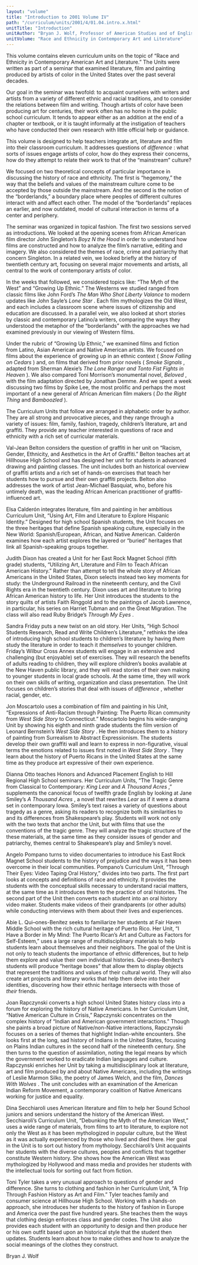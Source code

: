 ```yaml
---
layout: "volume"
title: "Introduction to 2001 Volume IV"
path: "/curriculum/units/2001/4/01.04.intro.x.html"
unitTitle: "Introduction"
unitAuthor: "Bryan J. Wolf, Professor of American Studies and of English"
unitVolume: "Race and Ethnicity in Contemporary Art and Literature"
---
```

<body>
<p>
This volume contains eleven curriculum units on the topic of “Race and Ethnicity in Contemporary American Art and Literature.” The Units were written as part of a seminar that examined literature, film and painting produced by artists of color in the United States over the past several decades.
</p>
<p>
Our goal in the seminar was twofold: to acquaint ourselves with writers and artists from a variety of different ethnic and racial traditions, and to consider the relations between film and writing. Though artists of color have been producing art for centuries, their work often has no home in the public school curriculum. It tends to appear either as an addition at the end of a chapter or textbook, or it is taught informally at the instigation of teachers who have conducted their own research with little official help or guidance.
</p>
<p>
This volume is designed to help teachers integrate art, literature and film into their classroom curriculum. It addresses questions of
<i>
difference
</i>
: what sorts of issues engage artists of color, how do they express their concerns, how do they attempt to relate their work to that of the “mainstream” culture?
</p>
<p>
We focused on two theoretical concepts of particular importance in discussing the history of race and ethnicity. The first is “hegemony,” the way that the beliefs and values of the mainstream culture come to be accepted by those outside the mainstream. And the second is the notion of the “borderlands,” a boundary place where peoples of different cultures interact with and affect each other. The model of the “borderlands” replaces an earlier, and now outdated, model of cultural interaction in terms of a center and periphery.
</p>
<p>
The seminar was organized in topical fashion. The first two sessions served as introductions. We looked at the opening scenes from African American film director John Singleton’s
<i>
Boyz N the Hood
</i>
in order to understand how films are constructed and how to analyze the film’s narrative, editing and imagery. We also considered the themes of race, crime and patriarchy that concern Singleton. In a related vein, we looked briefly at the history of twentieth century art, focusing on several major movements and artists, all central to the work of contemporary artists of color.
</p>
<p>
In the weeks that followed, we considered topics like: “The Myth of the West” and “Growing Up Ethnic.” The Westerns we studied ranged from classic films like John Ford’s
<i>
The Man Who Shot Liberty Valance
</i>
to modern updates like John Sayle’s
<i>
Lone Star
</i>
. Each film mythologizes the Old West, and each includes a classroom scene where issues of citizenship and education are discussed. In a parallel vein, we also looked at short stories by classic and contemporary Latino/a writers, comparing the ways they understood the metaphor of the “borderlands” with the approaches we had examined previously in our viewing of Western films.
</p>
<p>
Under the rubric of “Growing Up Ethnic,” we examined films and fiction from Latino, Asian American and Native American artists. We focused on films about the experience of growing up in an ethnic context (
<i>
Snow Falling on Cedars
</i>
) and, on films that derived from prior novels (
<i>
Smoke Signals
</i>
, adapted from Sherman Alexie’s
<i>
The Lone Ranger and Tonto Fist Fights in Heaven
</i>
). We also compared Toni Morrison’s monumental novel,
<i>
Beloved
</i>
, with the film adaptation directed by Jonathan Demme. And we spent a week discussing two films by Spike Lee, the most prolific and perhaps the most important of a new general of African American film makers (
<i>
Do the Right Thing
</i>
and
<i>
Bamboozled
</i>
).
</p>
<p>
The Curriculum Units that follow are arranged in alphabetic order by author. They are all strong and provocative pieces, and they range through a variety of issues: film, family, fashion, tragedy, children’s literature, art and graffiti. They provide any teacher interested in questions of race and ethnicity with a rich set of curricular materials.
</p>
<p>
Val-Jean Belton considers the question of graffiti in her unit on “Racism, Gender, Ethnicity, and Aesthetics in the Art of Graffiti.” Belton teaches art at Hillhouse High School and has designed her unit for students in advanced drawing and painting classes. The unit includes both an historical overview of graffiti artists and a rich set of hands-on exercises that teach her students how to pursue and their own graffiti projects. Belton also addresses the work of artist Jean-Michael Basquiat, who, before his untimely death, was the leading African American practitioner of graffiti-influenced art.
</p>
<p>
Elsa Calderón integrates literature, film and painting in her ambitious Curriculum Unit, “Using Art, Film and Literature to Explore Hispanic Identity.” Designed for high school Spanish students, the Unit focuses on the three heritages that define Spanish speaking culture, especially in the New World: Spanish/European, African, and Native American. Calderón examines how each artist explores the layered or “buried” heritages that link all Spanish-speaking groups together.
</p>
<p>
Judith Dixon has created a Unit for her East Rock Magnet School (fifth grade) students, “Utilizing Art, Literature and Film to Teach African American History.” Rather than attempt to tell the whole story of African Americans in the United States, Dixon selects instead two key moments for study: the Underground Railroad in the nineteenth century, and the Civil Rights era in the twentieth century. Dixon uses art and literature to bring African American history to life. Her Unit introduces the students to the story quilts of artists Faith Ringgold and to the paintings of Jacob Lawrence, in particular, his series on Harriet Tubman and on the Great Migration. The class will also read Ruby Bridge’s
<i>
Through My Eyes
</i>
.
</p>
<p>
Sandra Friday puts a new twist on an old story. Her Units, “High School Students Research, Read and Write Children’s Literature,” rethinks the idea of introducing high school students to children’s literature by having
<i>
them
</i>
study the literature in order to teach it
<i>
themselves
</i>
to younger children. Friday’s Wilbur Cross Annex students will engage in an extensive and challenging (but enjoyable) set of exercises. They will research the benefits of adults reading to children, they will explore children’s books available at the New Haven public library, and they will read stories of their own making to younger students in local grade schools. At the same time, they will work on their own skills of writing, organization and class presentation. The Unit focuses on children’s stories that deal with issues of
<i>
difference
</i>
, whether racial, gender, etc.
</p>
<p>
Jon Moscartolo uses a combination of film and painting in his Unit, “Expressions of Anti-Racism through Painting: The Puerto Rican community from
<i>
West Side Story
</i>
to Connecticut.” Moscartolo begins his wide-ranging Unit by showing his eighth and ninth grade students the film version of Leonard Bernstein’s
<i>
West Side Story
</i>
. He then introduces them to a history of painting from Surrealism to Abstract Expressionism. The students develop their own graffiti wall and learn to express in non-figurative, visual terms the emotions related to issues first noted in
<i>
West Side Story
</i>
. They learn about the history of Puerto Ricans in the United States at the same time as they produce art expressive of their own experience.
</p>
<p>
Dianna Otto teaches Honors and Advanced Placement English to Hill Regional High School seminars. Her Curriculum Units, “The Tragic Genre from Classical to Contemporary:
<i>
King Lear
</i>
and
<i>
A Thousand Acres
</i>
,” supplements the canonical focus of twelfth grade English by looking at Jane Smiley’s
<i>
A Thousand Acres
</i>
, a novel that rewrites
<i>
Lear
</i>
as if it were a drama set in contemporary Iowa. Smiley’s text raises a variety of questions about tragedy as a genre, asking its readers to recognize both its similarities to and its differences from Shakespeare’s play. Students will work not only with the two texts that anchor the Unit, but with films that use the conventions of the tragic genre. They will analyze the tragic structure of the these materials, at the same time as they consider issues of gender and patriarchy, themes central to Shakespeare’s play and Smiley’s novel.
</p>
<p>
Angelo Pompano turns to video documentaries to introduce his East Rock Magnet School students to the history of prejudice and the ways it has been overcome in their local communities. Pompano’s Curriculum Unit, “Through Their Eyes: Video Taping Oral History,” divides into two parts. The first part looks at concepts and definitions of race and ethnicity. It provides the students with the conceptual skills necessary to understand racial matters, at the same time as it introduces them to the practice of oral histories. The second part of the Unit then converts each student into an oral history video maker. Students make videos of their grandparents (or other adults) while conducting interviews with them about their lives and experiences.
</p>
<p>
Abie L. Qui–ones-Benítez seeks to familiarize her students at Fair Haven Middle School with the rich cultural heritage of Puerto Rico. Her Unit, “I Have a Border in My Mind: The Puerto Rican’s Art and Culture as Factors for Self-Esteem,” uses a large range of multidisciplinary materials to help students learn about themselves and their neighbors. The goal of the Unit is not only to teach students the importance of ethnic differences, but to help them explore and value their own individual histories. Qui–ones-Benítez’s students will produce “heritage boxes” that allow them to display objects that represent the traditions and values of their cultural world. They will also create art projects and literary works that help them delve into their identities, discovering how their ethnic heritage intersects with those of
<i>
their
</i>
friends.
</p>
<p>
Joan Rapczynski converts a high school United States history class into a forum for exploring the history of Native Americans. In her Curriculum Unit, “Native American Culture in Crisis,” Rapczynski concentrates on the complex history of “Indian and American government interactions.” Though she paints a broad picture of Native/non-Native interactions, Rapczynski focuses on a series of themes that highlight Indian-white encounters. She looks first at the long, sad history of Indians in the United States, focusing on Plains Indian cultures in the second half of the nineteenth century. She then turns to the question of assimilation, noting the legal means by which the government worked to eradicate Indian languages and culture. Rapczynski enriches her Unit by taking a multidisciplinary look at literature, art and film produced by and about Native Americans, including the writings of Leslie Marmon Silko, the poetry of James Welch, and the film,
<i>
Dances With Wolves
</i>
. The unit concludes with an examination of the American Indian Reform Movement, a contemporary coalition of Native Americans working for justice and equality.
</p>
<p>
Dina Secchiaroli uses American literature and film to help her Sound School juniors and seniors understand the history of the American West. Secchiaroli’s Curriculum Unit, “Debunking the Myth of the American West,” uses a wide range of materials, from films to art to literature, to explore not only the West as it has been mythologized in popular culture, but the West as it was actually experienced by those who lived and died there. Her goal in the Unit is to sort out history from mythology. Secchiaroli’s Unit acquaints her students with the diverse cultures, peoples and conflicts that together constitute Western history. She shows how the American West was mythologized by Hollywood and mass media and provides her students with the intellectual tools for sorting out fact from fiction.
</p>
<p>
Toni Tyler takes a very unusual approach to questions of gender and difference. She turns to clothing and fashion in her Curriculum Unit, “A Trip Through Fashion History as Art and Film.” Tyler teaches family and consumer science at Hillhouse High School. Working with a hands-on approach, she introduces her students to the history of fashion in Europe and America over the past five hundred years. She teaches them the ways that clothing design enforces class and gender codes. The Unit also provides each student with an opportunity to design and then produce her or his own outfit based upon an historical style that the student then updates. Students learn about how to make clothes and how to analyze the social meanings of the clothes they construct.
</p>
<p>
Bryan J. Wolf
</p>
</body>

